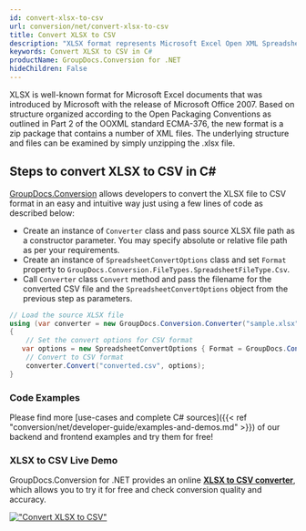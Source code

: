 ```yaml
---
id: convert-xlsx-to-csv
url: conversion/net/convert-xlsx-to-csv
title: Convert XLSX to CSV
description: "XLSX format represents Microsoft Excel Open XML Spreadsheet with .xlsx extension. Learn how to convert XLSX to CSV file programmatically in C# language using GroupDocs.Conversion for .NET library."
keywords: Convert XLSX to CSV in C#
productName: GroupDocs.Conversion for .NET
hideChildren: False
---
```


XLSX is well-known format for Microsoft Excel documents that was introduced by Microsoft with the release of Microsoft Office 2007. Based on structure organized according to the Open Packaging Conventions as outlined in Part 2 of the OOXML standard ECMA-376, the new format is a zip package that contains a number of XML files. The underlying structure and files can be examined by simply unzipping the .xlsx file.

## Steps to convert XLSX to CSV in C#

[GroupDocs.Conversion](https://products.groupdocs.com/conversion/net) allows developers to convert the XLSX file to CSV format in an easy and intuitive way just using a few lines of code as described below:

* Create an instance of `Converter` class and pass source XLSX file path as a constructor parameter. You may specify absolute or relative file path as per your requirements. 
* Create an instance of `SpreadsheetConvertOptions` class and set `Format` property to `GroupDocs.Conversion.FileTypes.SpreadsheetFileType.Csv`.
* Call `Converter` class `Convert` method and pass the filename for the converted CSV file and the `SpreadsheetConvertOptions` object from the previous step as parameters.

```csharp
// Load the source XLSX file
using (var converter = new GroupDocs.Conversion.Converter("sample.xlsx"))
{
    // Set the convert options for CSV format
   var options = new SpreadsheetConvertOptions { Format = GroupDocs.Conversion.FileTypes.SpreadsheetFileType.Csv };
    // Convert to CSV format
    converter.Convert("converted.csv", options);
}
```

### Code Examples

Please find more [use-cases and complete C# sources]({{< ref "conversion/net/developer-guide/examples-and-demos.md" >}}) of our backend and frontend examples and try them for free!

### XLSX to CSV Live Demo

GroupDocs.Conversion for .NET provides an online [**XLSX to CSV converter**](https://products.groupdocs.app/conversion/xlsx-to-csv), which allows you to try it for free and check conversion quality and accuracy.

[!["Convert XLSX to CSV"](conversion/net/images/convert-to-csv/convert-xlsx-to-csv.png)](https://products.groupdocs.app/conversion/xlsx-to-csv)